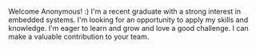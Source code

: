 Welcome Anonymous! :)
I'm a recent graduate with a strong interest in embedded systems. I'm looking for an opportunity to apply my skills and knowledge. I'm eager to learn and grow and love a good challenge. I can make a valuable contribution to your team.
